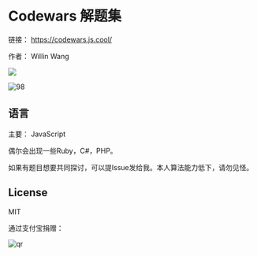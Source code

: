 # Codewars 解题集

链接： <https://codewars.js.cool/>

作者： Willin Wang

![](https://www.codewars.com/users/jsv0/badges/large)

![98](https://cloud.githubusercontent.com/assets/1890238/18192044/13685226-7103-11e6-9cb0-ba9ec049ab9e.png)

## 语言

主要： JavaScript

偶尔会出现一些Ruby，C#，PHP。

如果有题目想要共同探讨，可以提Issue发给我。本人算法能力低下，请勿见怪。

## License

MIT

通过支付宝捐赠：

![qr](https://cloud.githubusercontent.com/assets/1890238/15489630/fccbb9cc-2193-11e6-9fed-b93c59d6ef37.png)
